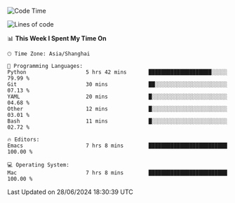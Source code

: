 <!--START_SECTION:waka-->
![Code Time](http://img.shields.io/badge/Code%20Time-2%2C028%20hrs%207%20mins-blue)

![Lines of code](https://img.shields.io/badge/From%20Hello%20World%20I%27ve%20Written-308.1%20thousand%20lines%20of%20code-blue)

📊 **This Week I Spent My Time On** 

```text
🕑︎ Time Zone: Asia/Shanghai

💬 Programming Languages: 
Python                   5 hrs 42 mins       ████████████████████░░░░░   79.99 % 
Git                      30 mins             ██░░░░░░░░░░░░░░░░░░░░░░░   07.13 % 
YAML                     20 mins             █░░░░░░░░░░░░░░░░░░░░░░░░   04.68 % 
Other                    12 mins             █░░░░░░░░░░░░░░░░░░░░░░░░   03.01 % 
Bash                     11 mins             █░░░░░░░░░░░░░░░░░░░░░░░░   02.72 % 

🔥 Editors: 
Emacs                    7 hrs 8 mins        █████████████████████████   100.00 % 

💻 Operating System: 
Mac                      7 hrs 8 mins        █████████████████████████   100.00 % 
```


 Last Updated on 28/06/2024 18:30:39 UTC
<!--END_SECTION:waka-->
